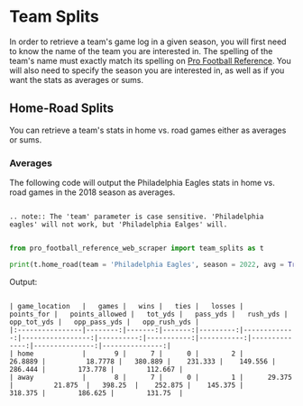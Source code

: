 # Team Splits

In order to retrieve a team's game log in a given season, you will first need to know the name of the team you are interested in. The spelling of the team's name must exactly match its spelling on [Pro Football Reference](https://www.pro-football-reference.com/). You will also need to specify the season you are interested in, as well as if you want the stats as averages or sums.

## Home-Road Splits

You can retrieve a team's stats in home vs. road games either as averages or sums.

### Averages

The following code will output the Philadelphia Eagles stats in home vs. road games in the 2018 season as averages.

```eval_rst

.. note:: The 'team' parameter is case sensitive. 'Philadelphia eagles' will not work, but 'Philadelphia Ealges' will.

```

```python

from pro_football_reference_web_scraper import team_splits as t

print(t.home_road(team = 'Philadelphia Eagles', season = 2022, avg = True))

```

Output:

```

| game_location   |   games |   wins |   ties |   losses |   points_for |   points_allowed |   tot_yds |   pass_yds |   rush_yds |   opp_tot_yds |   opp_pass_yds |   opp_rush_yds |
|:----------------|--------:|-------:|-------:|---------:|-------------:|-----------------:|----------:|-----------:|-----------:|--------------:|---------------:|---------------:|
| home            |       9 |      7 |      0 |        2 |      26.8889 |          18.7778 |   380.889 |    231.333 |    149.556 |       286.444 |        173.778 |        112.667 |
| away            |       8 |      7 |      0 |        1 |      29.375  |          21.875  |   398.25  |    252.875 |    145.375 |       318.375 |        186.625 |        131.75  |

```